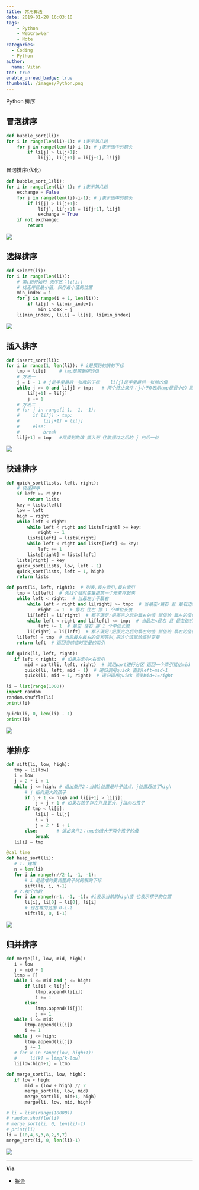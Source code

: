 ```yaml
---
title: 常用算法
date: 2019-01-28 16:03:10
tags:
    - Python
    - WebCrawler
    - Note
categories:
  - Coding
  - Python
author:
  name: Vitan
toc: true
enable_unread_badge: true
thumbnail: /images/Python.png
---
```

Python 排序
<!--more-->
## 冒泡排序
```python
def bubble_sort(li):
for i in range(len(li)-1): # i表示第几趟
    for j in range(len(li)-i-1): # j表示图中的箭头
        if li[j] > li[j+1]:
            li[j], li[j+1] = li[j+1], li[j]
```
冒泡排序(优化)
```python
def bubble_sort_1(li):
for i in range(len(li)-1): # i表示第几趟
    exchange = False
    for j in range(len(li)-i-1): # j表示图中的箭头
        if li[j] > li[j+1]:
            li[j], li[j+1] = li[j+1], li[j]
            exchange = True
    if not exchange:
        return
```
![](https://raw.githubusercontent.com/ivitan/Picture/master/images/maopao.gif)

## 选择排序
```python
def select(li):
for i in range(len(li)):
    # 第i趟开始时 无序区：li[i:]
    # 找无序区最小值，保存最小值的位置
    min_index = i
    for j in range(i + 1, len(li)):
        if li[j] < li[min_index]:
            min_index = j
    li[min_index], li[i] = li[i], li[min_index]

```
![](https://raw.githubusercontent.com/ivitan/Picture/master/images/xuanze.gif)

## 插入排序
```python
def insert_sort(li):
for i in range(1, len(li)): # i是摸到的牌的下标
    tmp = li[i]     # tmp是摸到牌的值
    # 方法一
    j = i - 1 # j是手里最后一张牌的下标    li[j]是手里最后一张牌的值
    while j >= 0 and li[j] > tmp:   # 两个终止条件：j小于0表示tmp是最小的 顺序不要乱 
        li[j+1] = li[j]
        j -= 1
    # 方法二
    # for j in range(i-1, -1, -1):
    #     if li[j] > tmp:
    #         li[j+1] = li[j]
    #     else:
    #         break
    li[j+1] = tmp   #将摸到的牌 插入到 往前挪过之后的 j 的后一位
```
![](https://raw.githubusercontent.com/ivitan/Picture/master/images/charu.gif
)

 ##  快速排序
```python
def quick_sort(lists, left, right):
    # 快速排序
    if left >= right:
        return lists
    key = lists[left]
    low = left
    high = right
    while left < right:
        while left < right and lists[right] >= key:
            right -= 1
        lists[left] = lists[right]
        while left < right and lists[left] <= key:
            left += 1
        lists[right] = lists[left]
    lists[right] = key
    quick_sort(lists, low, left - 1)
    quick_sort(lists, left + 1, high)
    return lists
```
```python
def part(li, left, right):  # 列表,最左索引,最右索引
    tmp = li[left]  # 先找个临时变量把第一个元素存起来
    while left < right:  # 当最左小于最右
        while left < right and li[right] >= tmp:  # 当最左<最右 且 最右边的值大于等于临时变量
            right -= 1  # 最右 往左 挪 1 个单位长度
        li[left] = li[right]  # 都不满足:把挪完之后的最右的值 赋值给 最左的值(即最右的值小于临时变量时,这个值挪到当前最左的值)
        while left < right and li[left] <= tmp:  # 当最左<最右 且 最左边的值小于等于临时变量
            left += 1  # 最左 往右 挪 1 个单位长度
        li[right] = li[left]  # 都不满足:把挪完之后的最左的值 赋值给 最右的值(即最左的值大于临时变量时,这个值挪到当前最右的值)
    li[left] = tmp  # 当前最左最右的值相等时,把这个值赋给临时变量
    return left  # 返回当前临时变量的索引

def quick(li, left, right):
   if left < right:  # 如果左索引<右索引
       mid = part(li, left, right)  # 调用part进行分区 返回一个索引赋给mid
       quick(li, left, mid - 1)  # 递归调用quick 直到left=mid-1
       quick(li, mid + 1, right)  # 递归调用quick 直到mid+1=right

li = list(range(1000))
import random
random.shuffle(li)
print(li)

quick(li, 0, len(li) - 1)
print(li)
```
![](https://raw.githubusercontent.com/ivitan/Picture/master/images/kuaisu.gif)

## 堆排序
```python
def sift(li, low, high):
   tmp = li[low]
   i = low
   j = 2 * i + 1
   while j <= high: # 退出条件2：当前i位置是叶子结点，j位置超过了high
       # j 指向更大的孩子
       if j + 1 <= high and li[j+1] > li[j]:
           j = j + 1 # 如果右孩子存在并且更大，j指向右孩子
       if tmp < li[j]:
           li[i] = li[j]
           i = j
           j = 2 * i + 1
       else:       # 退出条件1：tmp的值大于两个孩子的值
           break
   li[i] = tmp

@cal_time
def heap_sort(li):
   # 1. 建堆
   n = len(li)
   for i in range(n//2-1, -1, -1):
       # i 是建堆时要调整的子树的根的下标
       sift(li, i, n-1)
   # 2.挨个出数
   for i in range(n-1, -1, -1): #i表示当前的high值 也表示棋子的位置
       li[i], li[0] = li[0], li[i]
       # 现在堆的范围 0~i-1
       sift(li, 0, i-1)
```
![](https://raw.githubusercontent.com/ivitan/Picture/master/images/zengdui.gif
)

## 归并排序
```python
def merge(li, low, mid, high):
   i = low
   j = mid + 1
   ltmp = []
   while i <= mid and j <= high:
       if li[i] < li[j]:
           ltmp.append(li[i])
           i += 1
       else:
           ltmp.append(li[j])
           j += 1
   while i <= mid:
       ltmp.append(li[i])
       i += 1
   while j <= high:
       ltmp.append(li[j])
       j += 1
   # for k in range(low, high+1):
   #     li[k] = ltmp[k-low]
   li[low:high+1] = ltmp

def merge_sort(li, low, high):
   if low < high:
       mid = (low + high) // 2
       merge_sort(li, low, mid)
       merge_sort(li, mid+1, high)
       merge(li, low, mid, high)

# li = list(range(10000))
# random.shuffle(li)
# merge_sort(li, 0, len(li)-1)
# print(li)
li = [10,4,6,3,8,2,5,7]
merge_sort(li, 0, len(li)-1)
```
![](https://raw.githubusercontent.com/ivitan/Picture/master/images/guibing.gif
)

---
**Via**
- [掘金](https://juejin.im/post/5b6ba2d26fb9a04fde5af361)

